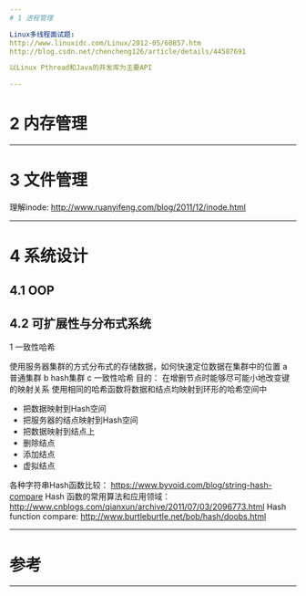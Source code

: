 ```yaml
---
# 1 进程管理

Linux多线程面试题: 
http://www.linuxidc.com/Linux/2012-05/60857.htm
http://blog.csdn.net/chencheng126/article/details/44587691

以Linux Pthread和Java的并发库为主要API

---
```


# 2 内存管理

---

# 3 文件管理
理解inode: http://www.ruanyifeng.com/blog/2011/12/inode.html

---

# 4 系统设计

## 4.1 OOP
## 4.2 可扩展性与分布式系统

1 一致性哈希

使用服务器集群的方式分布式的存储数据，如何快速定位数据在集群中的位置
a 普通集群
b hash集群
c 一致性哈希
目的： 在增删节点时能够尽可能小地改变键的映射关系
使用相同的哈希函数将数据和结点均映射到环形的哈希空间中

* 把数据映射到Hash空间
* 把服务器的结点映射到Hash空间
* 把数据映射到结点上
* 删除结点
* 添加结点
* 虚拟结点


各种字符串Hash函数比较： https://www.byvoid.com/blog/string-hash-compare
Hash 函数的常用算法和应用领域：http://www.cnblogs.com/qianxun/archive/2011/07/03/2096773.html
Hash function compare: http://www.burtleburtle.net/bob/hash/doobs.html


---

# 参考

---
